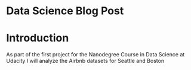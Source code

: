 # Data Science Blog Post

# Introduction

As part of the first project for the Nanodegree Course in Data Science at Udacity I will analyze the Airbnb datasets for Seattle and Boston
